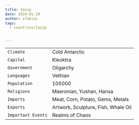 ```yaml
---
title: Iazip
date: 2024-01-29
author: sfakias
tags:
  - countries/Iazip


---
```

| | |
| --- | --- |
| `Climate` | Cold Antarctic |
| `Capital` | Kleoktra |
| `Government` | Oligarchy |
| `Languages` | Vethian |
| `Population` | 105000 |
| `Religions` | Maeronian, Yushan, Hansa |
| `Imports` | Meat, Corn, Potato, Gems, Metals |
| `Exports` | Artwork, Sculpture, Fish, Whale Oil |
| `Important Events` | Realms of Chaos |
